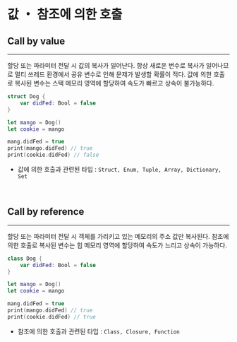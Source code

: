 # 값 ・ 참조에 의한 호출

## Call by value

---

할당 또는 파라미터 전달 시 값의 복사가 일어난다. 항상 새로운 변수로 복사가 일어나므로 멀티 쓰레드 환경에서 공유 변수로 인해 문제가 발생할 확률이 적다. 값에 의한 호출로 복사된 변수는 스택 메모리 영역에 할당하여 속도가 빠르고 상속이 불가능하다.

```swift
struct Dog {
	var didFed: Bool = false
}

let mango = Dog()
let cookie = mango

mang.didFed = true
print(mango.didFed) // true
print(cookie.didFed) // false
```

- 값에 의한 호출과 관련된 타입 : `Struct, Enum, Tuple, Array, Dictionary, Set`

&nbsp;
## Call by reference

---

할당 또는 파라미터 전달 시 객체를 가리키고 있는 메모리의 주소 값만 복사된다. 참조에 의한 호출로 복사된 변수는 힙 메모리 영역에 할당하여 속도가 느리고 상속이 가능하다.

```swift
class Dog {
	var didFed: Bool = false
}

let mango = Dog()
let cookie = mango

mang.didFed = true
print(mango.didFed) // true
print(cookie.didFed) // true
```

- 참조에 의한 호출과 관련된 타입 : `Class, Closure, Function`